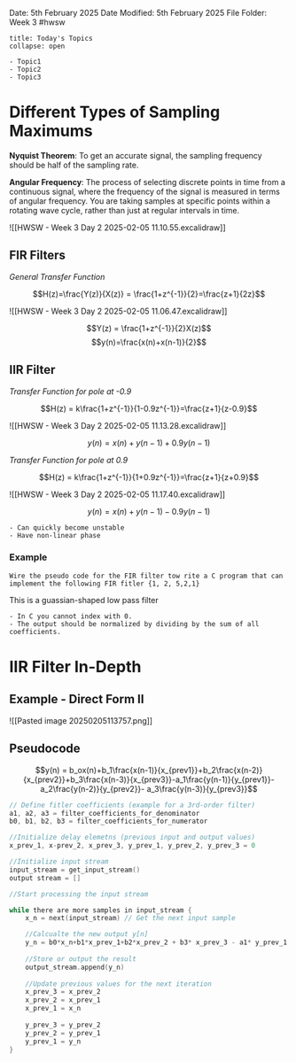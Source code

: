 Date: 5th February 2025
Date Modified: 5th February 2025
File Folder: Week 3
#hwsw

```ad-abstract
title: Today's Topics
collapse: open

- Topic1
- Topic2
- Topic3

```

# Different Types of Sampling Maximums

**Nyquist Theorem**: To get an accurate signal, the sampling frequency should be half of the sampling rate.

**Angular Frequency**: The process of selecting discrete points in time from a continuous signal, where the frequency of the signal is measured in terms of angular frequency. You are taking samples at specific points within a rotating wave cycle, rather than just at regular intervals in time.

![[HWSW - Week 3 Day 2 2025-02-05 11.10.55.excalidraw]]

## FIR Filters

*General Transfer Function*

$$H(z)=\frac{Y(z)}{X(z)} = \frac{1+z^{-1}}{2}=\frac{z+1}{2z}$$

![[HWSW - Week 3 Day 2 2025-02-05 11.06.47.excalidraw]]

$$Y(z) = \frac{1+z^{-1}}{2}X(z)$$
$$y(n)=\frac{x(n)+x(n-1)}{2}$$

## IIR Filter

*Transfer Function for pole at -0.9*

$$H(z) = k\frac{1+z^{-1}}{1-0.9z^{-1}}=\frac{z+1}{z-0.9}$$

![[HWSW - Week 3 Day 2 2025-02-05 11.13.28.excalidraw]]

$$y(n)=x(n)+y(n-1)+0.9y(n-1)$$

*Transfer Function for pole at 0.9*

$$H(z) = k\frac{1+z^{-1}}{1+0.9z^{-1}}=\frac{z+1}{z+0.9}$$

![[HWSW - Week 3 Day 2 2025-02-05 11.17.40.excalidraw]]

$$y(n)=x(n)+y(n-1)-0.9y(n-1)$$

```ad-warning
- Can quickly become unstable
- Have non-linear phase
```

### Example

```ad-question
Wire the pseudo code for the FIR filter tow rite a C program that can implement the following FIR fitler {1, 2, 5,2,1}
```

This is a guassian-shaped low pass filter

```ad-hint
- In C you cannot index with 0.  
- The output should be normalized by dividing by the sum of all coefficients.
```

# IIR Filter In-Depth

## Example - Direct Form II

![[Pasted image 20250205113757.png]]

## Pseudocode

$$y(n) = b_ox(n)+b_1\frac{x(n-1)}{x_{prev1}}+b_2\frac{x(n-2)}{x_{prev2}}+b_3\frac{x(n-3)}{x_{prev3}}-a_1\frac{y(n-1)}{y_{prev1}}-a_2\frac{y(n-2)}{y_{prev2}}- a_3\frac{y(n-3)}{y_{prev3}}$$

```c
// Define fitler coefficients (example for a 3rd-order filter)
a1, a2, a3 = filter_coefficients_for_denominator
b0, b1, b2, b3 = filter_coefficients_for_numerator

//Initialize delay elemetns (previous input and output values)
x_prev_1, x-prev_2, x_prev_3, y_prev_1, y_prev_2, y_prev_3 = 0

//Initialize input stream
input_stream = get_input_stream()
output stream = []

//Start processing the input stream

while there are more samples in input_stream {
	x_n = next(input_stream) // Get the next input sample

	//Calcualte the new output y[n]
	y_n = b0*x_n+b1*x_prev_1+b2*x_prev_2 + b3* x_prev_3 - a1* y_prev_1 - a2 * y_prev_2 - a3 * y_prev_3
	
	//Store or output the result
	output_stream.append(y_n)
	
	//Update previous values for the next iteration
	x_prev_3 = x_prev_2
	x_prev_2 = x_prev_1
	x_prev_1 = x_n
	
	y_prev_3 = y_prev_2
	y_prev_2 = y_prev_1
	y_prev_1 = y_n
}
```







